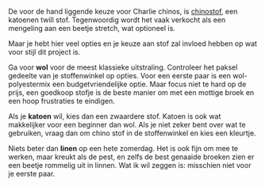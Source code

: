 De voor de hand liggende keuze voor Charlie chinos, is [chinostof](https://en.wikipedia.org/wiki/Chino_cloth), een katoenen twill stof. Tegenwoordig wordt het vaak verkocht als een mengeling aan een beetje stretch, wat optioneel is.

Maar je hebt hier veel opties en je keuze aan stof zal invloed hebben op wat voor stijl dit project is.

Ga voor **wol** voor de meest klassieke uitstraling. Controleer het paksel gedeelte van je stoffenwinkel op opties. Voor een eerste paar is een wol-polyestermix een budgetvriendelijke optie. Maar focus niet te hard op de prijs, een goedkoop stofje is de beste manier om met een mottige broek en een hoop frustraties te eindigen.

Als je **katoen** wil, kies dan een zwaardere stof. Katoen is ook wat makkelijker voor een beginner dan wol. Als je niet zeker bent over wat te gebruiken, vraag dan om chino stof in de stoffenwinkel en kies een kleurtje.

Niets beter dan **linen** op een hete zomerdag. Het is ook fijn om mee te werken, maar kreukt als de pest, en zelfs de best genaaide broeken zien er een beetje rommelig uit in linnen. Wat ik wil zeggen is: misschien niet voor je eerste paar.
